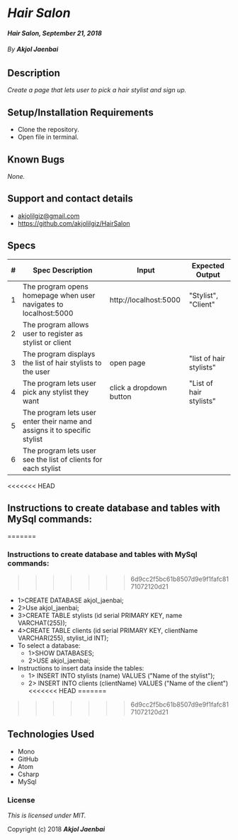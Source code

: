 # _Hair Salon_

#### _Hair Salon, September 21, 2018_

###### By _**Akjol Jaenbai**_

## Description

_Create a page that lets user to pick a hair stylist and sign up._

## Setup/Installation Requirements

* Clone the repository.
* Open file in terminal.

## Known Bugs

_None._

## Support and contact details
* akjolilgiz@gmail.com
* https://github.com/akjolilgiz/HairSalon

## Specs
|#|Spec Description|Input|Expected Output|
|-------|-------|------|------|
|1|The program opens homepage when user navigates to localhost:5000|http://localhost:5000 |"Stylist", "Client"|
|2|The program allows user to register as stylist or client|
|3|The program displays the list of hair stylists to the user |open page|"list of hair stylists"|
|4|The program lets user pick any stylist they want|click a dropdown button |"List of hair stylists"|
|5|The program lets user enter their name and assigns it to specific stylist|
|6|The program lets user see the list of clients for each stylist|

<<<<<<< HEAD
## Instructions to create database and tables with MySql commands:
=======
### Instructions to create database and tables with MySql commands:
>>>>>>> 6d9cc2f5bc61b8507d9e9f1fafc8171072120d21
  * 1>CREATE DATABASE akjol_jaenbai;
  * 2>Use akjol_jaenbai;
  * 3>CREATE TABLE stylists (id serial PRIMARY KEY, name VARCHAT(255));
  * 4>CREATE TABLE clients (id serial PRIMARY KEY, clientName VARCHAR(255), stylist_id INT);
* To select a database:
  * 1>SHOW DATABASES;
  * 2>USE akjol_jaenbai;
* Instructions to insert data inside the tables:
  * 1> INSERT INTO stylists (name)  VALUES ("Name of the stylist");
  * 2> INSERT INTO clients (clientName) VALUES ("Name of the client")
<<<<<<< HEAD
=======

>>>>>>> 6d9cc2f5bc61b8507d9e9f1fafc8171072120d21





## Technologies Used

* Mono
* GitHub
* Atom
* Csharp
* MySql

### License

*This is licensed under MIT.*

Copyright (c) 2018 **_Akjol Jaenbai_**
